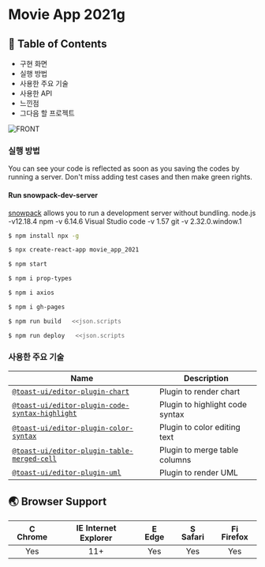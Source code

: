 # Movie App 2021g

## 🚩 Table of Contents

- 구현 화면
- 실행 방법
- 사용한 주요 기술
- 사용한 API
- 느낀점
- 그다음 할 프로젝트

![FRONT](./image/H1lwabpdkX.gif)

### 실행 방법

You can see your code is reflected as soon as you saving the codes by running a server. Don't miss adding test cases and then make green rights.

#### Run snowpack-dev-server

[snowpack](https://www.snowpack.dev/) allows you to run a development server without bundling.
node.js -v12.18.4
npm -v 6.14.6
Visual Studio code -v 1.57
git -v 2.32.0.window.1

```sh
$ npm install npx -g
```

```sh
$ npx create-react-app movie_app_2021
```

```sh
$ npm start
```

```sh
$ npm i prop-types
```

```sh
$ npm i axios
```

```sh
$ npm i gh-pages
```

```sh
$ npm run build   <<json.scripts
```

```sh
$ npm run deploy   <<json.scripts
```

### 사용한 주요 기술

| Name                                                                                                                           | Description                     |
| ------------------------------------------------------------------------------------------------------------------------------ | ------------------------------- |
| [`@toast-ui/editor-plugin-chart`](https://github.com/nhn/tui.editor/tree/master/plugins/chart)                                 | Plugin to render chart          |
| [`@toast-ui/editor-plugin-code-syntax-highlight`](https://github.com/nhn/tui.editor/tree/master/plugins/code-syntax-highlight) | Plugin to highlight code syntax |
| [`@toast-ui/editor-plugin-color-syntax`](https://github.com/nhn/tui.editor/tree/master/plugins/color-syntax)                   | Plugin to color editing text    |
| [`@toast-ui/editor-plugin-table-merged-cell`](https://github.com/nhn/tui.editor/tree/master/plugins/table-merged-cell)         | Plugin to merge table columns   |
| [`@toast-ui/editor-plugin-uml`](https://github.com/nhn/tui.editor/tree/master/plugins/uml)                                     | Plugin to render UML            |

## 🌏 Browser Support

| <img src="https://user-images.githubusercontent.com/1215767/34348387-a2e64588-ea4d-11e7-8267-a43365103afe.png" alt="Chrome" width="16px" height="16px" /> Chrome | <img src="https://user-images.githubusercontent.com/1215767/34348590-250b3ca2-ea4f-11e7-9efb-da953359321f.png" alt="IE" width="16px" height="16px" /> Internet Explorer | <img src="https://user-images.githubusercontent.com/1215767/34348380-93e77ae8-ea4d-11e7-8696-9a989ddbbbf5.png" alt="Edge" width="16px" height="16px" /> Edge | <img src="https://user-images.githubusercontent.com/1215767/34348394-a981f892-ea4d-11e7-9156-d128d58386b9.png" alt="Safari" width="16px" height="16px" /> Safari | <img src="https://user-images.githubusercontent.com/1215767/34348383-9e7ed492-ea4d-11e7-910c-03b39d52f496.png" alt="Firefox" width="16px" height="16px" /> Firefox |
| :--------------------------------------------------------------------------------------------------------------------------------------------------------------: | :---------------------------------------------------------------------------------------------------------------------------------------------------------------------: | :----------------------------------------------------------------------------------------------------------------------------------------------------------: | :--------------------------------------------------------------------------------------------------------------------------------------------------------------: | :----------------------------------------------------------------------------------------------------------------------------------------------------------------: |
|                                                                               Yes                                                                                |                                                                                   11+                                                                                   |                                                                             Yes                                                                              |                                                                               Yes                                                                                |                                                                                Yes                                                                                 |
